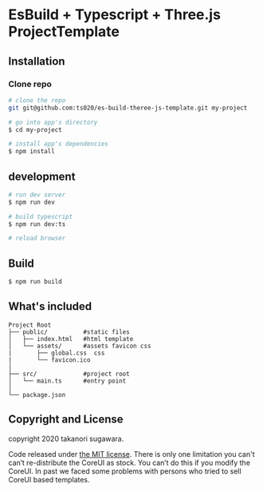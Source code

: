 # EsBuild + Typescript + Three.js ProjectTemplate


## Installation

### Clone repo

``` bash
# clone the repo
git git@github.com:ts020/es-build-theree-js-template.git my-project

# go into app's directory
$ cd my-project

# install app's dependencies
$ npm install
```

## development
```bash
# run dev server
$ npm run dev

# build typescript
$ npm run dev:ts

# reload browser
```

## Build
```bash
$ npm run build
```

## What's included
```
Project Root
├── public/          #static files
│   ├── index.html   #html template
│   └── assets/      #assets favicon css
|       ├── global.css  css
|       └── favicon.ico       
│
├── src/             #project root
│   └── main.ts      #entry point 
│
└── package.json
```

## Copyright and License

copyright 2020 takanori sugawara.   

 
Code released under [the MIT license](https://github.com/coreui/coreui-free-react-admin-template/blob/master/LICENSE).
There is only one limitation you can't can’t re-distribute the CoreUI as stock. You can’t do this if you modify the CoreUI. In past we faced some problems with persons who tried to sell CoreUI based templates.
